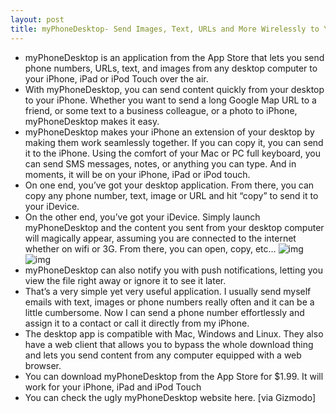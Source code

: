 ```yaml
---
layout: post
title: myPhoneDesktop- Send Images, Text, URLs and More Wirelessly to Your iPhone
---
```

* myPhoneDesktop is an application from the App Store that lets you send phone numbers, URLs, text, and images from any desktop computer to your iPhone, iPad or iPod Touch over the air.
* With myPhoneDesktop, you can send content quickly from your desktop to your iPhone. Whether you want to send a long Google Map URL to a friend, or some text to a business colleague, or a photo to iPhone, myPhoneDesktop makes it easy.
* myPhoneDesktop makes your iPhone an extension of your desktop by making them work seamlessly together. If you can copy it, you can send it to the iPhone. Using the comfort of your Mac or PC full keyboard, you can send SMS messages, notes, or anything you can type. And in moments, it will be on your iPhone, iPad or iPod touch.
* On one end, you’ve got your desktop application. From there, you can copy any phone number, text, image or URL and hit “copy” to send it to your iDevice.
* On the other end, you’ve got your iDevice. Simply launch myPhoneDesktop and the content you sent from your desktop computer will magically appear, assuming you are connected to the internet whether on wifi or 3G. From there, you can open, copy, etc…
![img](http://media.idownloadblog.com/wp-content/uploads/2010/05/myphonedesktop-95x80.png)
![img](http://media.idownloadblog.com/wp-content/uploads/2010/05/myphonedesktop-app-95x80.png)
* myPhoneDesktop can also notify you with push notifications, letting you view the file right away or ignore it to see it later.
* That’s a very simple yet very useful application. I usually send myself emails with text, images or phone numbers really often and it can be a little cumbersome. Now I can send a phone number effortlessly and assign it to a contact or call it directly from my iPhone.
* The desktop app is compatible with Mac, Windows and Linux. They also have a web client that allows you to bypass the whole download thing and lets you send content from any computer equipped with a web browser.
* You can download myPhoneDesktop from the App Store for $1.99. It will work for your iPhone, iPad and iPod Touch
* You can check the ugly myPhoneDesktop website here. [via Gizmodo]

